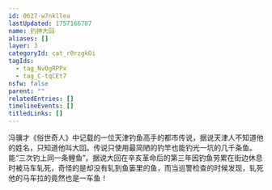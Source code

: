 ```yaml
---
id: 0627-w7nkllea
lastUpdated: 1757166787
name: 钓神大回
aliases: []
layer: 3
categoryId: cat_r0rzgkOi
tagIds:
  - tag_NvOgRPPx
  - tag_C-tqCEt7
nsfw: false
parent: ""
relatedEntries: []
timelineEvents: []
titledLinks: []
---
```


冯骥才《俗世奇人》中记载的一位天津钓鱼高手的都市传说，据说天津人不知道他的姓名，只知道他叫大回。传说只使用最简陋的钓竿也能钓光一坑的几千条鱼。能“三次钓上同一条鲤鱼”。据说大回在辛亥革命后的第三年因钓鱼劳累在街边休息时被马车轧死，奇怪的是却没有轧到鱼篓里的鱼，而当巡警检查的时候发现，轧死他的马车拉的竟然也是一车鱼！